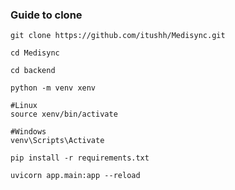 ### Guide to clone

```
git clone https://github.com/itushh/Medisync.git
```

```
cd Medisync
```

```
cd backend
```

```
python -m venv xenv
```

```
#Linux
source xenv/bin/activate
```

```
#Windows
venv\Scripts\Activate
```

```
pip install -r requirements.txt
```

```
uvicorn app.main:app --reload
```

